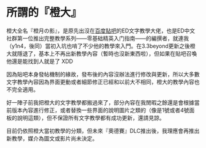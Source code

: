 所謂的『橙大』
=======


橙大全名『橙月の影』，是原先出沒在[百度貼吧](http://c.tieba.baidu.com/home/main/?un=%E6%A9%99%E6%9C%88%E3%81%AE%E5%BD%B1&ie=utf-8&id=tb.1.bc5643c3.04U1MUzfMTlISe9EtfNy8g&fr=frs)的ED文字教學大佬，也是ED中文社群第一位推出完整教學系列——零基础精英入门指南——的編撰者，就連我（y1n4，後同）當初入坑也啃了不少他的教學來入門。在3.3beyond更新之後橙大就隱退了，基本上不再出新教學內容（暫時也沒新東西啦），但如果在貼吧召喚他還是能找到人就是了 XDD  

因為貼吧本身發帖機制的緣故，發布後的內容沒辦法進行修改與更新，所以大多數文字教學內容因為界面更動或者細節修正已經和以前大不相同，橙大的教學內容也不完全適用。  

好一陣子前我把橙大的文字教學都搬過來了，部分內容在我閒暇之餘還是會根據當前版本內容進行修正，或者替換一些界面的說明圖片之類的（像是1號或者4號面板的說明這類），但不保證所有文字教學都有成功更新，還請見諒。  

目前仍依照橙大當初教學的分類，但未來『奧德賽』DLC推出後，我理應會再推出新教學，媒介為圖文或影片尚未決定。